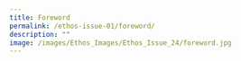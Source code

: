 ```yaml
---
title: Foreword
permalink: /ethos-issue-01/foreword/
description: ""
image: /images/Ethos_Images/Ethos_Issue_24/foreword.jpg
---
```

